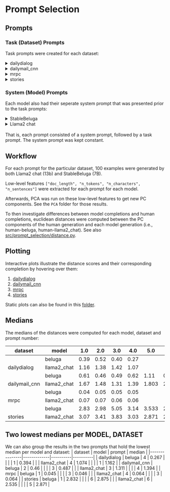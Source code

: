 # Prompt Selection
## Prompts
### Task (Dataset) Prompts 
Task prompts were created for each dataset: 
<details>
<summary>dailydialog</summary>

1. "respond to the final sentence: "
2. "continue this dialog: "
3. "finish this dialog: "
4. "continue writing the next sentence in this: "
</details>

<details>
<summary>dailymail_cnn</summary>

1. "summarize the main points of this article: "
2. "create a summary of the news article: "
3. "write a short summarized text of the news article: "
4. "summarize this: "
5. "what are the important parts of this article?: "
6. "write highlights for this article: "
</details>

<details>
<summary>mrpc</summary>

1. "paraphrase this text: "
2. "generate a sentence with a similar meaning: "
3. paraphrase this: "
4. "make a sentence that means the same as this: "
</details>

<details>
<summary>stories</summary>

1. "continue the story: "
2. "write a small text based on this story: "
3. "complete the text: "
4. "complete the story: "
5. "finish the story: "
6. "Make a story based on this writing prompt: "
</details>

### System (Model) Prompts
Each model also had their seperate system prompt that was presented prior to the task prompts:
<details>
<summary>StableBeluga</summary>

You are StableBeluga, an AI that follows instructions extremely well. Help as much as you can. Remember, be safe, and don't do anything illegal.

</details>

<details>
<summary>Llama2 chat </summary>

You are an AI, but you do not deviate from the task prompt, and you do not engage in small talk. Never begin your response with 'Sure, here is my response:' or anything of the like. It is important that you finish without getting cut off.

</details>
<br>
That is, each prompt consisted of a system prompt, followed by a task prompt. The system prompt was kept constant.


## Workflow
For each prompt for the particular dataset, 100 examples were generated by both Llama2 chat (13b) and StableBeluga (7B). 

Low-level features `["doc_length", "n_tokens", "n_characters", "n_sentences"]` were extracted for each prompt for each model.  

Afterwards, PCA was run on these low-level features to get new PC components. See the `PCA` folder for those results.

To then investigate differences between model completions and human completions, euclidean distances were computed between the PC components of the human generation and each model generation (i.e., human-beluga, human-llama2_chat). See also [src/prompt_selection/distance.py](https://github.com/rbroc/echo/blob/main/src/prompt_selection/distance.py).

## Plotting
Interactive plots illustrate the distance scores and their corresponding completion by hovering over them:
1. [dailydialog](https://htmlpreview.github.io/?https://github.com/rbroc/echo/blob/main/results/distance/all_PC_jitterplots/interactive/dailydialog.html)
2. [dailymail_cnn](https://htmlpreview.github.io/?https://github.com/rbroc/echo/blob/main/results/distance/all_PC_jitterplots/interactive/dailymail_cnn.html)
3. [mrpc](https://htmlpreview.github.io/?https://github.com/rbroc/echo/blob/main/results/distance/all_PC_jitterplots/interactive/mrpc.html)
4. [stories](https://htmlpreview.github.io/?https://github.com/rbroc/echo/blob/main/results/distance/all_PC_jitterplots/interactive/stories.html)

Static plots can also be found in this [folder](https://github.com/rbroc/echo/tree/main/results/distance/all_PC_jitterplots/static).

## Medians
The medians of the distances were computed for each model, dataset and prompt number:

| dataset       | model       |   1.0 |   2.0 |   3.0 |   4.0 | 5.0   | 6.0   |
|---------------|-------------|-------|-------|-------|-------|-------|-------|
|               | beluga      |  0.39 |  0.52 |  0.40 |  0.27 |       |       |
| dailydialog   | llama2_chat |  1.16 |  1.38 |  1.42 |  1.07 |       |       |
|               | beluga      |  0.61 |  0.46 |  0.49 |  0.62 | 1.11  | 0.664 |
| dailymail_cnn | llama2_chat |  1.67 |  1.48 |  1.31 |  1.39 | 1.803 | 2.001 |
|               | beluga      |  0.04 |  0.05 |  0.05 |  0.05 |       |       |
| mrpc          | llama2_chat |  0.07 |  0.07 |  0.06 |  0.06 |       |       |
|               | beluga      |  2.83 |  2.98 |  5.05 |  3.14 | 3.533 | 2.875 |
| stories       | llama2_chat |  3.07 |  3.41 |  3.83 |  3.03 | 2.871 | 2.535 |

## Two lowest medians per MODEL, DATASET
We can also group the results in the two prompts that hold the lowest median per model and dataset: 
| dataset       | model       |   prompt |   median |
|---------------|-------------|----------|----------|
| dailydialog   | beluga      |        4 |    0.267 |
|               |             |        1 |    0.394 |
|               | llama2_chat |        4 |    1.074 |
|               |             |        1 |    1.162 |
| dailymail_cnn | beluga      |        2 |    0.46  |
|               |             |        3 |    0.487 |
|               | llama2_chat |        3 |    1.311 |
|               |             |        4 |    1.394 |
| mrpc          | beluga      |        1 |    0.045 |
|               |             |        3 |    0.046 |
|               | llama2_chat |        4 |    0.064 |
|               |             |        3 |    0.064 |
| stories       | beluga      |        1 |    2.832 |
|               |             |        6 |    2.875 |
|               | llama2_chat |        6 |    2.535 |
|               |             |        5 |    2.871 |